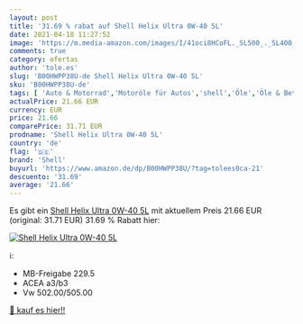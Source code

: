 ```yaml
---
layout: post
title: '31.69 % rabat auf Shell Helix Ultra 0W-40 5L'
date: 2021-04-18 11:27:52
image: 'https://m.media-amazon.com/images/I/41oci8HCoFL._SL500_._SL400_.jpg'
comments: true
category: ofertas
author: 'tole.es'
slug: 'B00HWPP38U-de Shell Helix Ultra 0W-40 5L'
sku: 'B00HWPP38U-de'
tags: [ 'Auto & Motorrad','Motoröle für Autos','shell','Öle','Öle & Betriebsstoffe', ]
actualPrice: 21.66 EUR
currency: EUR
price: 21.66
comparePrice: 31.71 EUR
prodname: 'Shell Helix Ultra 0W-40 5L'
country: 'de'
flag: '🇩🇪'
brand: 'Shell'
buyurl: 'https://www.amazon.de/dp/B00HWPP38U/?tag=tolees0ca-21'
descuento: '31.69'
average: '21.66'
---
```


Es gibt ein [Shell Helix Ultra 0W-40 5L](https://www.amazon.de/dp/B00HWPP38U/?tag=tolees0ca-21) mit aktuellem Preis 21.66 EUR (original: 31.71 EUR) 31.69 % Rabatt hier:

[![Shell Helix Ultra 0W-40 5L](https://m.media-amazon.com/images/I/41oci8HCoFL._SL500_._SL400_.jpg)](https://www.amazon.de/dp/B00HWPP38U/?tag=tolees0ca-21)

ℹ️:

- MB-Freigabe 229.5
- ACEA a3/b3
- Vw 502.00/505.00

[🛒 kauf es hier!!](https://www.amazon.de/dp/B00HWPP38U/?tag=tolees0ca-21)
